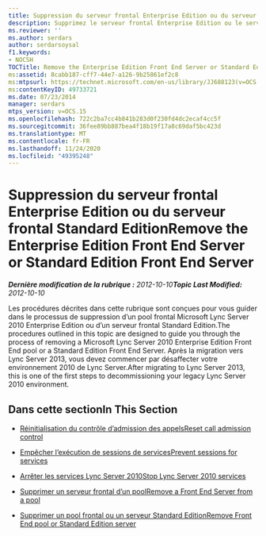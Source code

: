 ```yaml
---
title: Suppression du serveur frontal Enterprise Edition ou du serveur frontal Standard Edition
description: Supprimez le serveur frontal Enterprise Edition ou le serveur frontal Standard Edition.
ms.reviewer: ''
ms.author: serdars
author: serdarsoysal
f1.keywords:
- NOCSH
TOCTitle: Remove the Enterprise Edition Front End Server or Standard Edition Front End Server
ms:assetid: 8cabb187-cff7-44e7-a126-9b25861ef2c8
ms:mtpsurl: https://technet.microsoft.com/en-us/library/JJ688123(v=OCS.15)
ms:contentKeyID: 49733721
ms.date: 07/23/2014
manager: serdars
mtps_version: v=OCS.15
ms.openlocfilehash: 722c2ba7cc4b841b283d0f230fd4dc2ecaf4cc5f
ms.sourcegitcommit: 36fee89bb887bea4f18b19f17a8c69daf5bc423d
ms.translationtype: MT
ms.contentlocale: fr-FR
ms.lasthandoff: 11/24/2020
ms.locfileid: "49395248"
---
```

# <a name="remove-the-enterprise-edition-front-end-server-or-standard-edition-front-end-server"></a><span data-ttu-id="2b07b-103">Suppression du serveur frontal Enterprise Edition ou du serveur frontal Standard Edition</span><span class="sxs-lookup"><span data-stu-id="2b07b-103">Remove the Enterprise Edition Front End Server or Standard Edition Front End Server</span></span>

<div data-xmlns="http://www.w3.org/1999/xhtml">

<div class="topic" data-xmlns="http://www.w3.org/1999/xhtml" data-msxsl="urn:schemas-microsoft-com:xslt" data-cs="https://msdn.microsoft.com/">

<div data-asp="https://msdn2.microsoft.com/asp">



</div>

<div id="mainSection">

<div id="mainBody"><span data-ttu-id="2b07b-104">

<span> </span></span><span class="sxs-lookup"><span data-stu-id="2b07b-104">

<span> </span></span></span>

<span data-ttu-id="2b07b-105">_**Dernière modification de la rubrique :** 2012-10-10_</span><span class="sxs-lookup"><span data-stu-id="2b07b-105">_**Topic Last Modified:** 2012-10-10_</span></span>

<span data-ttu-id="2b07b-106">Les procédures décrites dans cette rubrique sont conçues pour vous guider dans le processus de suppression d’un pool frontal Microsoft Lync Server 2010 Enterprise Edition ou d’un serveur frontal Standard Edition.</span><span class="sxs-lookup"><span data-stu-id="2b07b-106">The procedures outlined in this topic are designed to guide you through the process of removing a Microsoft Lync Server 2010 Enterprise Edition Front End pool or a Standard Edition Front End Server.</span></span> <span data-ttu-id="2b07b-107">Après la migration vers Lync Server 2013, vous devez commencer par désaffecter votre environnement 2010 de Lync Server.</span><span class="sxs-lookup"><span data-stu-id="2b07b-107">After migrating to Lync Server 2013, this is one of the first steps to decommissioning your legacy Lync Server 2010 environment.</span></span>

<div>

## <a name="in-this-section"></a><span data-ttu-id="2b07b-108">Dans cette section</span><span class="sxs-lookup"><span data-stu-id="2b07b-108">In This Section</span></span>

  - [<span data-ttu-id="2b07b-109">Réinitialisation du contrôle d’admission des appels</span><span class="sxs-lookup"><span data-stu-id="2b07b-109">Reset call admission control</span></span>](reset-call-admission-control.md)

  - [<span data-ttu-id="2b07b-110">Empêcher l’exécution de sessions de services</span><span class="sxs-lookup"><span data-stu-id="2b07b-110">Prevent sessions for services</span></span>](prevent-sessions-for-services.md)

  - [<span data-ttu-id="2b07b-111">Arrêter les services Lync Server 2010</span><span class="sxs-lookup"><span data-stu-id="2b07b-111">Stop Lync Server 2010 services</span></span>](stop-lync-server-2010-services.md)

  - [<span data-ttu-id="2b07b-112">Supprimer un serveur frontal d’un pool</span><span class="sxs-lookup"><span data-stu-id="2b07b-112">Remove a Front End Server from a pool</span></span>](remove-a-front-end-server-from-a-pool.md)

  - [<span data-ttu-id="2b07b-113">Supprimer un pool frontal ou un serveur Standard Edition</span><span class="sxs-lookup"><span data-stu-id="2b07b-113">Remove Front End pool or Standard Edition server</span></span>](remove-front-end-pool-or-standard-edition-server.md)

<span data-ttu-id="2b07b-114"></div>

</div>

<span> </span>

</div>

</div>

</span><span class="sxs-lookup"><span data-stu-id="2b07b-114"></div>

</div>

<span> </span>

</div>

</div>

</span></span></div>

